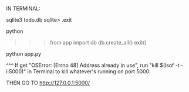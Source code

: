 IN TERMINAL:

sqlite3 todo.db
sqlite> .exit

python
>>> from app import db
>>> db.create_all()
>>> exit()

python app.py

^^^ If get "OSError: [Errno 48] Address already in use", run "kill $(lsof -t -i:5000)" in Terminal to kill whatever's running on port 5000.


THEN GO TO http://127.0.0.1:5000/

